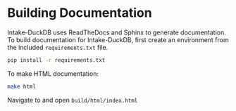 # Building Documentation

Intake-DuckDB uses ReadTheDocs and Sphinx to generate documentation. To build documentation for Intake-DuckDB, first create
an environment from the included `requirements.txt` file.

```bash
pip install -r requirements.txt
```

To make HTML documentation:

```bash
make html
```

Navigate to and open `build/html/index.html`

